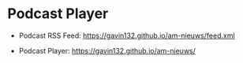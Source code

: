# Podcast Player

- Podcast RSS Feed: https://gavin132.github.io/am-nieuws/feed.xml

- Podcast Player: https://gavin132.github.io/am-nieuws/
